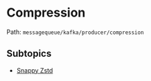 # Compression

Path: `messagequeue/kafka/producer/compression`

## Subtopics
- [Snappy Zstd](./snappy_zstd/README.md)

